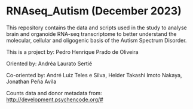 # RNAseq_Autism (December 2023)

This repository contains the data and scripts used in the study to analyse brain and organoide RNA-seq transcriptome to better understand the molecular, cellular and oligogenic basis of the Autism Spectrum Disorder.

This is a project by: Pedro Henrique Prado de Oliveira

Oriented by: Andréa Laurato Sertié

Co-oriented by: André Luiz Teles e Silva, Helder Takashi Imoto Nakaya, Jonathan Peña Avila


Counts data and donor metadata from: http://development.psychencode.org/#
